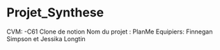 # Projet_Synthese
CVM: -C61
Clone de notion
Nom du projet : PlanMe
Equipiers: Finnegan Simpson et Jessika Longtin


